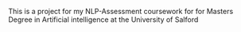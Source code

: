 
This is a project for my NLP-Assessment coursework for for Masters Degree in
Artificial intelligence at the University of Salford
